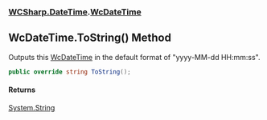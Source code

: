 ### [WCSharp.DateTime](WCSharp.DateTime.md 'WCSharp.DateTime').[WcDateTime](WCSharp.DateTime.WcDateTime.md 'WCSharp.DateTime.WcDateTime')

## WcDateTime.ToString() Method

Outputs this [WcDateTime](WCSharp.DateTime.WcDateTime.md 'WCSharp.DateTime.WcDateTime') in the default format of "yyyy-MM-dd HH:mm:ss".

```csharp
public override string ToString();
```

#### Returns
[System.String](https://docs.microsoft.com/en-us/dotnet/api/System.String 'System.String')